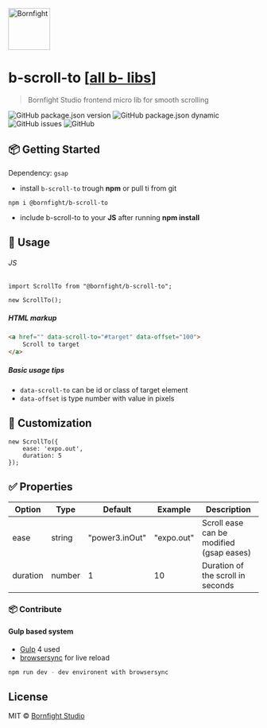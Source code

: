 <a href="https://www.bornfight.studio/">
<img width="84px" src="https://www.bornfight.com/wp-content/themes/bf/static/ui/BF-sign-dark.svg?" title="Bornfight" alt="Bornfight">
</a>

# b-scroll-to [[all b- libs](https://github.com/bornfight-studio/b-lib-archive/)]
> Bornfight Studio frontend micro lib for smooth scrolling

![GitHub package.json version](https://img.shields.io/github/package-json/v/bornfight-studio/b-scroll-to?style=flat-square)
![GitHub package.json dynamic](https://img.shields.io/github/package-json/keywords/bornfight-studio/b-scroll-to?style=flat-square)
![GitHub issues](https://img.shields.io/github/issues/bornfight-studio/b-scroll-to?style=flat-square)
![GitHub](https://img.shields.io/github/license/bornfight-studio/b-scroll-to?style=flat-square)


## 📦 Getting Started

Dependency: `gsap`

- install `b-scroll-to` trough __npm__ or pull ti from git

```
npm i @bornfight/b-scroll-to
```

- include b-scroll-to to your __JS__ after running __npm install__

## 🔨️ Usage 
###### JS
``` JS
import ScrollTo from "@bornfight/b-scroll-to";

new ScrollTo();
```

##### HTML markup

```HTML
<a href="" data-scroll-to="#target" data-offset="100">
    Scroll to target
</a>
```

##### Basic usage tips
- `data-scroll-to` can be id or class of target element
- `data-offset` is type number with value in pixels
     
## 💎 Customization

```JS
new ScrollTo({
    ease: 'expo.out',
    duration: 5
});
```

## ✅ Properties

Option | Type | Default | Example | Description
------ | ---- | ------- | ------- | -----------
ease | string | "power3.inOut" | "expo.out" | Scroll ease can be modified (gsap eases) 
duration | number | 1 | 10 | Duration of the scroll in seconds 
   
### 📦 Contribute

#### Gulp based system 
 - [Gulp](https://gulpjs.com/) 4 used
 - [browsersync](https://browsersync.io/) for live reload
 
```bash
npm run dev - dev environent with browsersync
```

## License

MIT © [Bornfight Studio](https://www.bornfight.studio/)
